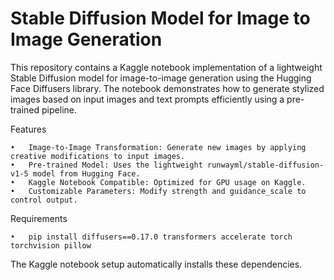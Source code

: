 # Stable Diffusion Model for Image to Image Generation

This repository contains a Kaggle notebook implementation of a lightweight Stable Diffusion model for image-to-image generation using the Hugging Face Diffusers library. The notebook demonstrates how to generate stylized images based on input images and text prompts efficiently using a pre-trained pipeline.

Features

	•	Image-to-Image Transformation: Generate new images by applying creative modifications to input images.
	•	Pre-trained Model: Uses the lightweight runwayml/stable-diffusion-v1-5 model from Hugging Face.
	•	Kaggle Notebook Compatible: Optimized for GPU usage on Kaggle.
	•	Customizable Parameters: Modify strength and guidance_scale to control output.

Requirements

	•	pip install diffusers==0.17.0 transformers accelerate torch torchvision pillow

The Kaggle notebook setup automatically installs these dependencies.
